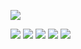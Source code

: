 ![](https://komarev.com/ghpvc/?username=xLeviNx&color=7289da)


![](http://github-profile-summary-cards.vercel.app/api/cards/profile-details?username=xLeviNx&theme=aura_dark)
![](http://github-profile-summary-cards.vercel.app/api/cards/repos-per-language?username=xLeviNx&theme=aura_dark)
![](http://github-profile-summary-cards.vercel.app/api/cards/most-commit-language?username=xLeviNx&theme=aura_dark)
![](http://github-profile-summary-cards.vercel.app/api/cards/stats?username=xLeviNx&theme=aura_dark)
![](http://github-profile-summary-cards.vercel.app/api/cards/stats?username=xLeviNx&theme=aura_dark)